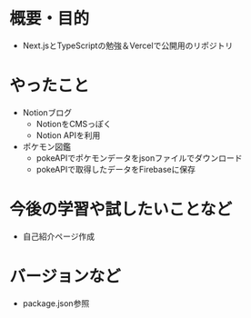 # 概要・目的
- Next.jsとTypeScriptの勉強＆Vercelで公開用のリポジトリ
# やったこと
- Notionブログ
  - NotionをCMSっぽく
  - Notion APIを利用
- ポケモン図鑑
  - pokeAPIでポケモンデータをjsonファイルでダウンロード
  - pokeAPIで取得したデータをFirebaseに保存
# 今後の学習や試したいことなど
- 自己紹介ページ作成
# バージョンなど
- package.json参照